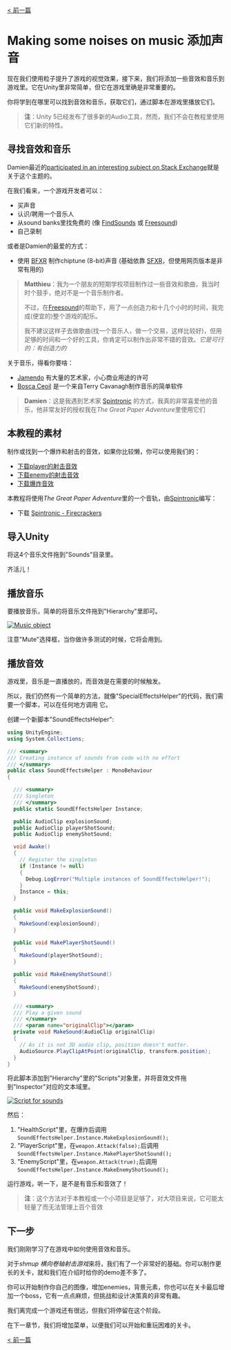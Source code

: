 [< 前一篇](https://github.com/yuiitsu/Article/blob/master/Unity-Tutorials/2d-game-unity/09.Playing%20with%20particles.md)

# Making some noises on music 添加声音

现在我们使用粒子提升了游戏的视觉效果，接下来，我们将添加一些音效和音乐到游戏里。它在Unity里非常简单，但它在游戏里确是非常重要的。

你将学到在哪里可以找到音效和音乐，获取它们，通过脚本在游戏里播放它们。

> **注**：Unity 5已经发布了很多新的Audio工具，然而，我们不会在教程里使用它们新的特性。

## 寻找音效和音乐

Damien最近的[participated in an interesting subject on Stack Exchange](http://gamedev.stackexchange.com/questions/22525/how-does-a-one-man-developer-do-its-games-sounds)就是关于这个主题的。

在我们看来，一个游戏开发者可以：

- 买声音
- 认识/聘用一个音乐人
- 从sound banks里找免费的 (像 [FindSounds](http://www.findsounds.com/) 或 [Freesound](http://www.freesound.org/))
- 自己录制

或者是Damien的最爱的方式：

- 使用 [BFXR](http://www.bfxr.net/) 制作chiptune (8-bit)声音 (基础依靠 [SFXR](http://drpetter.se/project_sfxr.html)，但使用网页版本是非常有用的)

> **Matthieu**：我为一个朋友的短期学校项目制作过一些音效和歌曲，我当时时个鼓手，绝对不是一个音乐制作者。
>
> 不过，在[Freesound](http://www.freesound.org/)的帮助下，用了一点创造力和十几个小时的时间，我完成(便宜的)整个游戏的配乐。
>
> 我不建议这样子去做歌曲(找一个音乐人，做一个交易，这样比较好)，但用足够的时间和一个好的工具，你肯定可以制作出非常不错的音效。*它是可行的：有创造力的*

关于音乐，得看你要啥：

- [Jamendo](http://www.jamendo.com/) 有大量的艺术家，小心商业用途的许可
- [Bosca Ceoil](http://distractionware.com/blog/2013/08/bosca-ceoil/) 是一个来自Terry Cavanagh制作音乐的简单软件

> **Damien**：这是我遇到艺术家 [Spintronic](http://spintronic.fr/ticket/listbyartist/1) 的方式，我真的非常喜爱他的音乐，他非常友好的授权我在*The Great Paper Adventure*里使用它们

## 本教程的素材

制作或找到一个爆炸和射击的音效，如果你比较懒，你可以使用我们的：

- [下载player的射击音效](https://pixelnest.io/tutorials/2d-game-unity/sounds/-sounds/shot_player.wav)
- [下载enemy的射击音效](https://pixelnest.io/tutorials/2d-game-unity/sounds/-sounds/shot_enemy.wav)
- [下载爆炸音效](https://pixelnest.io/tutorials/2d-game-unity/sounds/-sounds/explosion.wav)

本教程将使用*The Great Paper Adventure*里的一个音轨，由[Spintronic](https://www.jamendo.com/fr/list/a85421/the-great-paper-adventure-bo)编写：

- 下载  [Spintronic - Firecrackers](https://storage-new.newjamendo.com/download/track/730917/mp32/)

## 导入Unity

将这4个音乐文件拖到"Sounds"目录里。

齐活儿！

## 播放音乐

要播放音乐，简单的将音乐文件拖到"Hierarchy"里即可。

[![Music object](https://pixelnest.io/tutorials/2d-game-unity/sounds/-img/music.png)](https://pixelnest.io/tutorials/2d-game-unity/sounds/-img/music.png)

注意"Mute"选择框，当你做许多测试的时候，它将会用到。

## 播放音效

游戏里，音乐是一直播放的，而音效是在需要的时候触发。

所以，我们仍然有一个简单的方法，就像"SpecialEffectsHelper"的代码，我们需要一个脚本，可以在任何地方调用 它。

创建一个新脚本"SoundEffectsHelper":

```c#
using UnityEngine;
using System.Collections;

/// <summary>
/// Creating instance of sounds from code with no effort
/// </summary>
public class SoundEffectsHelper : MonoBehaviour
{

  /// <summary>
  /// Singleton
  /// </summary>
  public static SoundEffectsHelper Instance;

  public AudioClip explosionSound;
  public AudioClip playerShotSound;
  public AudioClip enemyShotSound;

  void Awake()
  {
    // Register the singleton
    if (Instance != null)
    {
      Debug.LogError("Multiple instances of SoundEffectsHelper!");
    }
    Instance = this;
  }

  public void MakeExplosionSound()
  {
    MakeSound(explosionSound);
  }

  public void MakePlayerShotSound()
  {
    MakeSound(playerShotSound);
  }

  public void MakeEnemyShotSound()
  {
    MakeSound(enemyShotSound);
  }

  /// <summary>
  /// Play a given sound
  /// </summary>
  /// <param name="originalClip"></param>
  private void MakeSound(AudioClip originalClip)
  {
    // As it is not 3D audio clip, position doesn't matter.
    AudioSource.PlayClipAtPoint(originalClip, transform.position);
  }
}
```

将此脚本添加到"Hierarchy"里的"Scripts"对象里，并将音效文件拖到"Inspector"对应的文本域里。

[![Script for sounds](https://pixelnest.io/tutorials/2d-game-unity/sounds/-img/sound_script.png)](https://pixelnest.io/tutorials/2d-game-unity/sounds/-img/sound_script.png)

然后：

1. "HealthScript"里，在爆炸后调用`SoundEffectsHelper.Instance.MakeExplosionSound();`
2. "PlayerScript"里，在`weapon.Attack(false);`后调用`SoundEffectsHelper.Instance.MakePlayerShotSound();`
3. "EnemyScript"里，在`weapon.Attack(true);`后调用`SoundEffectsHelper.Instance.MakeEnemyShotSound();`

运行游戏，听一下，是不是有音乐和音效了！

> **注**：这个方法对于本教程或一个小项目是足够了，对大项目来说，它可能太轻量了而无法管理上百个音效

## 下一步

我们刚刚学习了在游戏中如何使用音效和音乐。

对于*shmup 横向卷轴射击游戏*来将，我们有了一个非常好的基础。你可以制作更长的关卡，就和我们在介绍时给你的demo差不多了。

你可以开始制作你自己的图像，增加enemies，背景元素，你也可以在关卡最后增加一个boss，它有一点点麻烦，但挑战和设计决策真的非常有趣。

我们离完成一个游戏还有很远，但我们将停留在这个阶段。

在下一章节，我们将增加菜单，以便我们可以开始和重玩困难的关卡。

[< 前一篇](https://github.com/yuiitsu/Article/blob/master/Unity-Tutorials/2d-game-unity/09.Playing%20with%20particles.md)